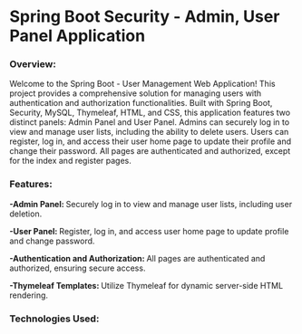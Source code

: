 <h1>Spring Boot Security - Admin, User Panel Application</h1>
<h3>Overview:</h3>
<p>Welcome to the Spring Boot - User Management Web Application! This project provides a comprehensive solution for managing users with authentication and authorization functionalities. Built with Spring Boot, Security, MySQL, Thymeleaf, HTML, and CSS, this application features two distinct panels: Admin Panel and User Panel. Admins can securely log in to view and manage user lists, including the ability to delete users. Users can register, log in, and access their user home page to update their profile and change their password. All pages are authenticated and authorized, except for the index and register pages.</p>
<h3>Features:</h3>
<p><b> -Admin Panel: </b> Securely log in to view and manage user lists, including user deletion.</p>
<p><b> -User Panel: </b>Register, log in, and access user home page to update profile and change password.</p>
<p><b> -Authentication and Authorization: </b>All pages are authenticated and authorized, ensuring secure access.</p>
<p><b> -Thymeleaf Templates: </b> Utilize Thymeleaf for dynamic server-side HTML rendering.</p>
<h3>Technologies Used:</h3>









